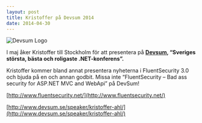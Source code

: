 ```yaml
---
layout: post
title: Kristoffer på Devsum 2014
date: 2014-04-30
---
```


![Devsum Logo](http://66.media.tumblr.com/3a17bf83f2b4467113b563faad17f083/tumblr_inline_n4u6atZKt61srd0b0.png)

I maj åker Kristoffer till Stockholm för att presentera på **[Devsum](http://devsum.se), “Sveriges största, bästa och roligaste .NET-konferens”.**
<!--more-->


Kristoffer kommer bland annat presentera nyheterna i FluentSecurity 3.0 och bjuda på en och annan godbit. Missa inte “FluentSecurity – Bad ass security for ASP.NET MVC and WebApi” på DevSum!

[http://www.fluentsecurity.net/](http://www.fluentsecurity.net/)

[http://www.devsum.se/speaker/kristoffer-ahl/](http://www.devsum.se/speaker/kristoffer-ahl/)